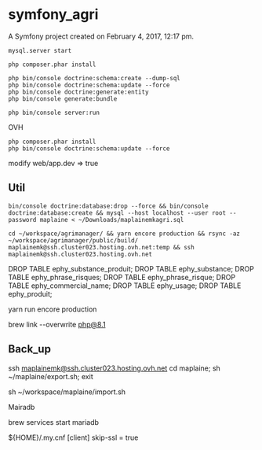 symfony_agri
============

A Symfony project created on February 4, 2017, 12:17 pm.

````
mysql.server start

php composer.phar install

php bin/console doctrine:schema:create --dump-sql
php bin/console doctrine:schema:update --force
php bin/console doctrine:generate:entity
php bin/console generate:bundle

php bin/console server:run
````


OVH

````
php composer.phar install
php bin/console doctrine:schema:update --force
````

modify web/app.dev => true

Util
-------

````
bin/console doctrine:database:drop --force && bin/console doctrine:database:create && mysql --host localhost --user root --password maplaine < ~/Downloads/maplainemkagri.sql
````

````
cd ~/workspace/agrimanager/ && yarn encore production && rsync -az ~/workspace/agrimanager/public/build/ maplainemk@ssh.cluster023.hosting.ovh.net:temp && ssh maplainemk@ssh.cluster023.hosting.ovh.net
````

DROP TABLE ephy_substance_produit;
DROP TABLE ephy_substance;
DROP TABLE ephy_phrase_risques;
DROP TABLE ephy_phrase_risque;
DROP TABLE ephy_commercial_name;
DROP TABLE ephy_usage;
DROP TABLE ephy_produit;

yarn run encore production


brew link --overwrite php@8.1


Back_up
-------

ssh maplainemk@ssh.cluster023.hosting.ovh.net
cd maplaine; sh ~/maplaine/export.sh;
exit

sh ~/workspace/maplaine/import.sh


Mairadb

brew services start mariadb

${HOME}/.my.cnf
[client]
skip-ssl = true
